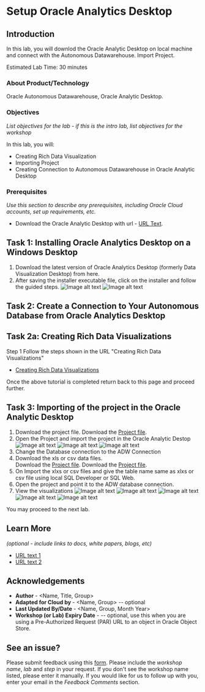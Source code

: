# Setup Oracle Analytics Desktop

## Introduction

In this lab, you will downlod the Oracle Analytic Desktop on local machine and connect with the Autonomous Datawarehouse. Import Project.

Estimated Lab Time: 30 minutes

### About Product/Technology
Oracle Autonomous Datawarehouse, Oracle Analytic Desktop.

### Objectives

*List objectives for the lab - if this is the intro lab, list objectives for the workshop*

In this lab, you will:
* Creating Rich Data Visualization
* Importing Project
* Creating Connection to Autonomous Datawarehouse in Oracle Analytic Desktop


### Prerequisites

*Use this section to describe any prerequisites, including Oracle Cloud accounts, set up requirements, etc.*

* Download the Oracle Analytic Desktop with url - [URL Text](https://www.oracle.com/solutions/business-analytics/analytics-desktop/oracle-analytics-desktop.html).


## Task 1: Installing Oracle Analytics Desktop on a Windows Desktop

1.	Download the latest version of Oracle Analytics Desktop (formerly Data Visualization Desktop) from here.
2.	After saving the installer executable file, click on the installer and follow the guided steps.
![Image alt text](images/OAD1.jpg "Image title")
![Image alt text](images/OAD2.jpg "Image title")

## Task 2: Create a Connection to Your Autonomous Database from Oracle Analytics Desktop

## Task 2a: Creating Rich Data Visualizations

Step 1 Follow the steps shown in the URL "Creating Rich Data Visualizations"

* [Creating Rich Data Visualizations](https://oracle.github.io/learning-library/data-management-library/autonomous-database/shared/adb-quickstart-workshop/freetier/?lab=lab-5-visualizing-data)

Once the above tutorial is completed return back to this page and proceed further.

## Task 3: Importing of the project in the Oracle Analytic Desktop

1. Download the project file. Download the [Project file](files/ProfitabilityManagementAnalytics.dva).
2. Open the Project and import the project in the Oracle Analytic Destop
   ![Image alt text](images/NavigatingtoProject.jpg "Image title")
   ![Image alt text](images/ImportProject.jpg "Image title")
   ![Image alt text](images/ImportingProject.jpg "Image title")
3. Change the Database connection to the ADW Connection
4. Download the xls or csv data files.  
   Download the [Project file](files/xlxs.zip). 
   Download the [Project file](files/csv.zip).
5. On Import the xlxs or csv files and give the table name same as xlxs or csv file using local SQL Developer or SQL Web.
6. Open the project and point it to the ADW database connection. 
7. View the visualizations
   ![Image alt text](images/Image1.jpg "Financial Summary")
   ![Image alt text](images/Image2.jpg "Image title")
   ![Image alt text](images/Image3.jpg "Image title")
   ![Image alt text](images/Image4.jpg "Image title")
   ![Image alt text](images/Image5.jpg "Image title")
   
You may proceed to the next lab.

## Learn More

*(optional - include links to docs, white papers, blogs, etc)*

* [URL text 1](http://docs.oracle.com)
* [URL text 2](http://docs.oracle.com)

## Acknowledgements
* **Author** - <Name, Title, Group>
* **Adapted for Cloud by** -  <Name, Group> -- optional
* **Last Updated By/Date** - <Name, Group, Month Year>
* **Workshop (or Lab) Expiry Date** - <Month Year> -- optional, use this when you are using a Pre-Authorized Request (PAR) URL to an object in Oracle Object Store.

## See an issue?
Please submit feedback using this [form](https://apexapps.oracle.com/pls/apex/f?p=133:1:::::P1_FEEDBACK:1). Please include the *workshop name*, *lab* and *step* in your request.  If you don't see the workshop name listed, please enter it manually. If you would like for us to follow up with you, enter your email in the *Feedback Comments* section.
